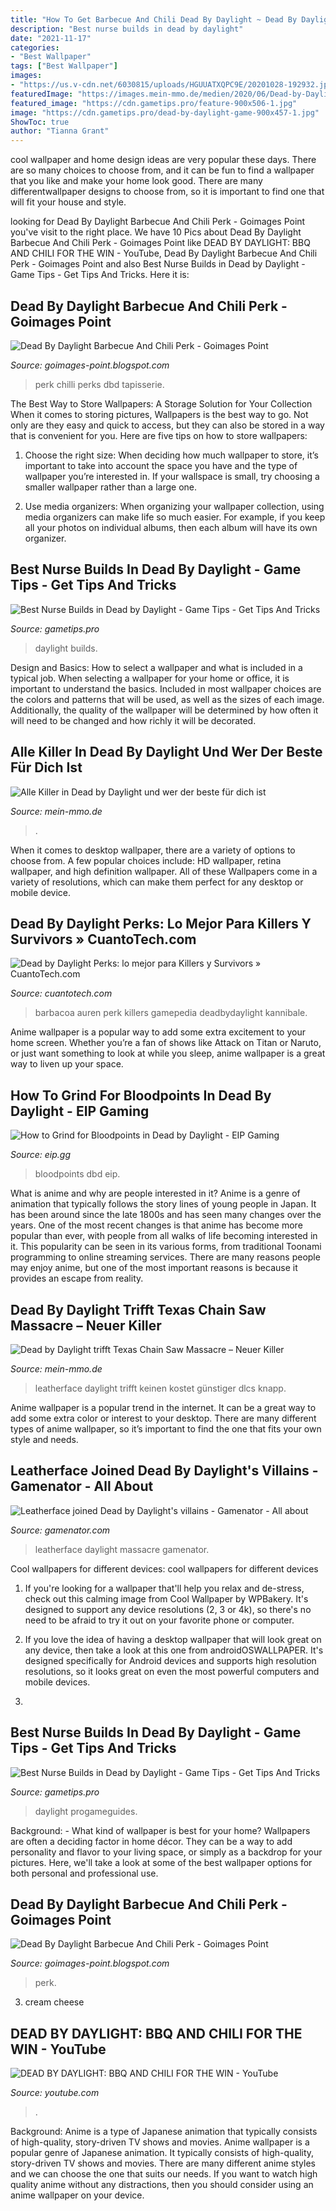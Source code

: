 ```yaml
---
title: "How To Get Barbecue And Chili Dead By Daylight ~ Dead By Daylight Barbecue And Chili Perk"
description: "Best nurse builds in dead by daylight"
date: "2021-11-17"
categories:
- "Best Wallpaper"
tags: ["Best Wallpaper"]
images:
- "https://us.v-cdn.net/6030815/uploads/HGUUATXQPC9E/20201028-192932.jpg"
featuredImage: "https://images.mein-mmo.de/medien/2020/06/Dead-by-Daylight-Executioner-Menupose.jpg"
featured_image: "https://cdn.gametips.pro/feature-900x506-1.jpg"
image: "https://cdn.gametips.pro/dead-by-daylight-game-900x457-1.jpg"
ShowToc: true
author: "Tianna Grant"
---
```



cool wallpaper and home design ideas are very popular these days. There are so many choices to choose from, and it can be fun to find a wallpaper that you like and make your home look good. There are many differentwallpaper designs to choose from, so it is important to find one that will fit your house and style.

	

		
looking for Dead By Daylight Barbecue And Chili Perk - Goimages Point you've visit to the right place. We have 10 Pics about Dead By Daylight Barbecue And Chili Perk - Goimages Point like DEAD BY DAYLIGHT: BBQ AND CHILI FOR THE WIN - YouTube, Dead By Daylight Barbecue And Chili Perk - Goimages Point and also Best Nurse Builds in Dead by Daylight - Game Tips - Get Tips And Tricks. Here it is:
		
    
## Dead By Daylight Barbecue And Chili Perk - Goimages Point

<img loading=lazy src="https://res.cloudinary.com/teepublic/image/private/s--RaGkXFD6--/c_crop,x_10,y_10/c_fit,h_972/c_crop,g_north_west,h_972,w_1127,x_-73,y_0/l_misc:transparent_1260/fl_layer_apply,g_north_west,x_-139,y_-142/c_mfit,g_north_east,u_misc:tapestry-l-l-gradient/e_displace,fl_layer_apply,x_0,y_19/l_upload:v1507037316:production:blanks:knoqtwkqk9vucfsy8ke0/fl_layer_apply,g_north_west,x_0,y_0/b_rgb:000000/c_limit,f_jpg,h_630,q_90,w_630/v1572166243/production/designs/6483487_0.jpg" onerror="this.onerror=null;this.src='https://tse1.mm.bing.net/th?id=OIP.xWwAT6sK2ogs4o1GeMWQfAHaHa&amp;pid=15.1';" alt="Dead By Daylight Barbecue And Chili Perk - Goimages Point">

_Source: goimages-point.blogspot.com_

>perk chilli perks dbd tapisserie. 

	

The Best Way to Store Wallpapers: A Storage Solution for Your Collection
When it comes to storing pictures, Wallpapers is the best way to go. Not only are they easy and quick to access, but they can also be stored in a way that is convenient for you. Here are five tips on how to store wallpapers:
1) Choose the right size: When deciding how much wallpaper to store, it’s important to take into account the space you have and the type of wallpaper you’re interested in. If your wallspace is small, try choosing a smaller wallpaper rather than a large one.

2) Use media organizers: When organizing your wallpaper collection, using media organizers can make life so much easier. For example, if you keep all your photos on individual albums, then each album will have its own organizer.

    
## Best Nurse Builds In Dead By Daylight - Game Tips - Get Tips And Tricks

<img loading=lazy src="https://cdn.gametips.pro/dead-by-daylight-game-900x457-1.jpg" onerror="this.onerror=null;this.src='https://tse3.mm.bing.net/th?id=OIP.n4OqVmIt_2O1OT1N9Q7T-AHaDw&amp;pid=15.1';" alt="Best Nurse Builds in Dead by Daylight - Game Tips - Get Tips And Tricks">

_Source: gametips.pro_

>daylight builds. 

	

Design and Basics: How to select a wallpaper and what is included in a typical job.
When selecting a wallpaper for your home or office, it is important to understand the basics. Included in most wallpaper choices are the colors and patterns that will be used, as well as the sizes of each image. Additionally, the quality of the wallpaper will be determined by how often it will need to be changed and how richly it will be decorated.

    
## Alle Killer In Dead By Daylight Und Wer Der Beste Für Dich Ist

<img loading=lazy src="https://images.mein-mmo.de/medien/2020/06/Dead-by-Daylight-Executioner-Menupose.jpg" onerror="this.onerror=null;this.src='https://tse3.mm.bing.net/th?id=OIP.yI85f0fzzDnjHmqnomMfzQHaEK&amp;pid=15.1';" alt="Alle Killer in Dead by Daylight und wer der beste für dich ist">

_Source: mein-mmo.de_

>. 

	

When it comes to desktop wallpaper, there are a variety of options to choose from. A few popular choices include: HD wallpaper, retina wallpaper, and high definition wallpaper. All of these Wallpapers come in a variety of resolutions, which can make them perfect for any desktop or mobile device. 

    
## Dead By Daylight Perks: Lo Mejor Para Killers Y Survivors » CuantoTech.com

<img loading=lazy src="https://cuantotech.com/wp-content/uploads/2021/07/1626252126_328_Dead-by-Daylight-Perks-The-Best-for-Killers-and-Survivors.jpg" onerror="this.onerror=null;this.src='https://tse4.mm.bing.net/th?id=OIP.HY5BB1rIphsgYWTVOlnzcQHaHa&amp;pid=15.1';" alt="Dead by Daylight Perks: lo mejor para Killers y Survivors » CuantoTech.com">

_Source: cuantotech.com_

>barbacoa auren perk killers gamepedia deadbydaylight kannibale. 

	

Anime wallpaper is a popular way to add some extra excitement to your home screen. Whether you’re a fan of shows like Attack on Titan or Naruto, or just want something to look at while you sleep, anime wallpaper is a great way to liven up your space.

    
## How To Grind For Bloodpoints In Dead By Daylight - EIP Gaming

<img loading=lazy src="https://eip.gg/wp-content/uploads/2021/06/Bloodpoints-Icon-DBD.png" onerror="this.onerror=null;this.src='https://tse4.mm.bing.net/th?id=OIP.jwIGQrcjIQVI0_sr8s657gAAAA&amp;pid=15.1';" alt="How to Grind for Bloodpoints in Dead by Daylight - EIP Gaming">

_Source: eip.gg_

>bloodpoints dbd eip. 

	

What is anime and why are people interested in it?
Anime is a genre of animation that typically follows the story lines of young people in Japan. It has been around since the late 1800s and has seen many changes over the years. One of the most recent changes is that anime has become more popular than ever, with people from all walks of life becoming interested in it. This popularity can be seen in its various forms, from traditional Toonami programming to online streaming services. There are many reasons people may enjoy anime, but one of the most important reasons is because it provides an escape from reality.

    
## Dead By Daylight Trifft Texas Chain Saw Massacre – Neuer Killer

<img loading=lazy src="https://images.mein-mmo.de/magazin/medien/2017/09/Dead-by-Daylight-Leatherface-Chainsaw-1024x576.jpg" onerror="this.onerror=null;this.src='https://tse2.mm.bing.net/th?id=OIP.ok6gmSenN6uTdO2xpCr9lQHaEK&amp;pid=15.1';" alt="Dead by Daylight trifft Texas Chain Saw Massacre – Neuer Killer">

_Source: mein-mmo.de_

>leatherface daylight trifft keinen kostet günstiger dlcs knapp. 

	

Anime wallpaper is a popular trend in the internet. It can be a great way to add some extra color or interest to your desktop. There are many different types of anime wallpaper, so it’s important to find the one that fits your own style and needs.

    
## Leatherface Joined Dead By Daylight&#039;s Villains - Gamenator - All About

<img loading=lazy src="https://gamenator.com/wp-content/uploads/2018/12/leatherfacejoined-dead-by-daylights-villains-1800x1012.jpg" onerror="this.onerror=null;this.src='https://tse1.mm.bing.net/th?id=OIP.yo8CxrIn4vzT1qZhxtRPdgHaEK&amp;pid=15.1';" alt="Leatherface joined Dead by Daylight&#039;s villains - Gamenator - All about">

_Source: gamenator.com_

>leatherface daylight massacre gamenator. 

	

Cool wallpapers for different devices:
cool wallpapers for different devices 

1. If you're looking for a wallpaper that'll help you relax and de-stress, check out this calming image from Cool Wallpaper by WPBakery. It's designed to support any device resolutions (2, 3 or 4k), so there's no need to be afraid to try it out on your favorite phone or computer.

2. If you love the idea of having a desktop wallpaper that will look great on any device, then take a look at this one from androidOSWALLPAPER. It's designed specifically for Android devices and supports high resolution resolutions, so it looks great on even the most powerful computers and mobile devices.

3.

    
## Best Nurse Builds In Dead By Daylight - Game Tips - Get Tips And Tricks

<img loading=lazy src="https://cdn.gametips.pro/feature-900x506-1.jpg" onerror="this.onerror=null;this.src='https://tse4.mm.bing.net/th?id=OIP.l6WG_4R0mdsakGOHCHZstQHaEK&amp;pid=15.1';" alt="Best Nurse Builds in Dead by Daylight - Game Tips - Get Tips And Tricks">

_Source: gametips.pro_

>daylight progameguides. 

	

Background: - What kind of wallpaper is best for your home?
Wallpapers are often a deciding factor in home décor. They can be a way to add personality and flavor to your living space, or simply as a backdrop for your pictures. Here, we'll take a look at some of the best wallpaper options for both personal and professional use.

    
## Dead By Daylight Barbecue And Chili Perk - Goimages Point

<img loading=lazy src="https://us.v-cdn.net/6030815/uploads/HGUUATXQPC9E/20201028-192932.jpg" onerror="this.onerror=null;this.src='https://tse2.mm.bing.net/th?id=OIP.3qA4kJrO0kxftvslaV3KdgHaFj&amp;pid=15.1';" alt="Dead By Daylight Barbecue And Chili Perk - Goimages Point">

_Source: goimages-point.blogspot.com_

>perk. 

	

3. cream cheese 

    
## DEAD BY DAYLIGHT: BBQ AND CHILI FOR THE WIN - YouTube

<img loading=lazy src="https://i.ytimg.com/vi/5Sz5gkuett0/hqdefault.jpg" onerror="this.onerror=null;this.src='https://tse3.mm.bing.net/th?id=OIP.FZYqwcY6DaiuabYstO0Z6gHaFj&amp;pid=15.1';" alt="DEAD BY DAYLIGHT: BBQ AND CHILI FOR THE WIN - YouTube">

_Source: youtube.com_

>. 

	

Background: Anime is a type of Japanese animation that typically consists of high-quality, story-driven TV shows and movies.
Anime wallpaper is a popular genre of Japanese animation. It typically consists of high-quality, story-driven TV shows and movies. There are many different anime styles and we can choose the one that suits our needs. If you want to watch high quality anime without any distractions, then you should consider using an anime wallpaper on your device.

